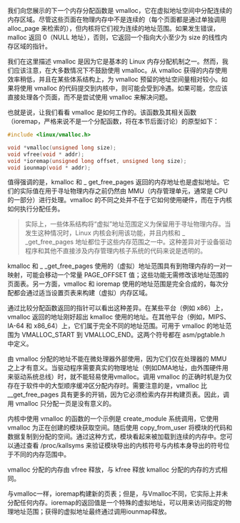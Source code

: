我们向您展示的下一个内存分配函数是 vmalloc，它在虚拟地址空间中分配连续的内存区域。尽管这些页面在物理内存中不是连续的（每个页面都是通过单独调用 alloc_page 来检索的），但内核将它们视为连续的地址范围。如果发生错误，malloc 返回 0（NULL 地址），否则，它返回一个指向大小至少为 size 的线性内存区域的指针。

我们在这里描述 vmalloc 是因为它是基本的 Linux 内存分配机制之一。然而，我们应该注意，在大多数情况下不鼓励使用 vmalloc。从 vmalloc 获得的内存使用效率稍低，并且在某些体系结构上，为 vmalloc 预留的地址空间量相对较小。如果将使用 vmalloc 的代码提交到内核中，则可能会受到冷遇。如果可能，您应该直接处理各个页面，而不是尝试使用 vmalloc 来解决问题。

也就是说，让我们看看 vmalloc 是如何工作的。该函数及其相关函数（ioremap，严格来说不是一个分配函数，将在本节后面讨论）的原型如下：
```c
#include <linux/vmalloc.h>

void *vmalloc(unsigned long size);
void vfree(void * addr);
void *ioremap(unsigned long offset, unsigned long size);
void iounmap(void * addr);
```
值得强调的是，kmalloc 和 _ get_free_pages 返回的内存地址也是虚拟地址。它们的实际值在用于寻址物理内存之前仍然由 MMU（内存管理单元，通常是 CPU 的一部分）进行处理。vmalloc 的不同之处并不在于它如何使用硬件，而在于内核如何执行分配任务。

> 实际上，一些体系结构将“虚拟”地址范围定义为保留用于寻址物理内存。当发生这种情况时，Linux 内核会利用该功能，并且内核和 _ _get_free_pages 地址都位于这些内存范围之一中。这种差异对于设备驱动程序和其他不直接涉及内存管理内核子系统的代码来说是透明的。

kmalloc 和 _ _get_free_pages 使用的（虚拟）地址范围具有到物理内存的一对一映射，可能会移动一个常量 PAGE_OFFSET 值；这些功能无需修改该地址范围的页面表。另一方面，vmalloc 和 ioremap 使用的地址范围是完全合成的，每次分配都会通过适当设置页表来构建（虚拟）内存区域。

通过比较分配函数返回的指针可以看出这种差异。在某些平台（例如 x86）上，vmalloc 返回的地址刚好超出 kmalloc 使用的地址。在其他平台（例如，MIPS、IA-64 和 x86_64）上，它们属于完全不同的地址范围。可用于 vmalloc 的地址范围为 VMALLOC_START 到 VMALLOC_END。这两个符号都在 asm/pgtable.h 中定义。

由 vmalloc 分配的地址不能在微处理器外部使用，因为它们仅在处理器的 MMU 之上才有意义。当驱动程序需要真实的物理地址（例如DMA地址，由外围硬件用来驱动系统总线）时，就不能轻易使用vmalloc。调用 vmalloc 的正确时机是为仅存在于软件中的大型顺序缓冲区分配内存时。需要注意的是，vmalloc 比 __get_free_pages 具有更多的开销，因为它必须检索内存并构建页表。因此，调用 vmalloc 只分配一页是没有意义的。

内核中使用 vmalloc 的函数的一个示例是 create_module 系统调用，它使用 vmalloc 为正在创建的模块获取空间。随后使用 copy_from_user 将模块的代码和数据复制到分配的空间。通过这种方式，模块看起来被加载到连续的内存中。您可以通过查看 /proc/kallsyms 来验证模块导出的内核符号与内核本身导出的符号位于不同的内存范围中。

vmalloc 分配的内存由 vfree 释放，与 kfree 释放 kmalloc 分配的内存的方式相同。

与vmalloc一样，ioremap构建新的页表；但是，与Vmalloc不同，它实际上并未分配任何内存。ioremap的返回值是一个特殊的虚拟地址，可以用来访问指定的物理地址范围；获得的虚拟地址最终通过调用iounmap释放。

